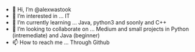 - 👋 Hi, I’m @alexwastook
- 👀 I’m interested in ... IT
- 🌱 I’m currently learning ... Java, python3 and soonly and C++
- 💞️ I’m looking to collaborate on ... Medium and small projects in Python (intremediate) and Java (beginner)
- 📫 How to reach me ... Through Github

<!---
alexwastook/alexwastook is a ✨ special ✨ repository because its `README.md` (this file) appears on your GitHub profile.
You can click the Preview link to take a look at your changes.
--->
